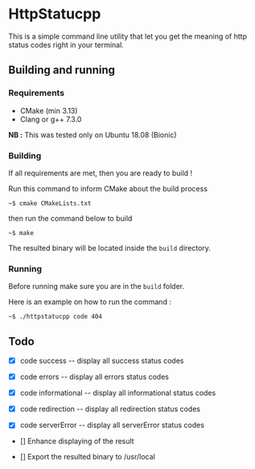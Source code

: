 # HttpStatucpp

This is a simple command line utility that let you get the meaning of 
http status codes right in your terminal.

## Building and running

 ### Requirements

* CMake (min 3.13)
* Clang or g++ 7.3.0

**NB :** This was tested only on Ubuntu 18.08 (Bionic)

### Building 

If all requirements are met, then you are ready to build !

Run this command to inform CMake about the build process 

`~$ cmake CMakeLists.txt` 

then run the command below to build

`~$ make `

The resulted binary will be located inside the `build` directory.

### Running 

Before running make sure you are in the `build` folder.

Here is an example on how to run the command : 

`~$ ./httpstatucpp code 404`

## Todo 
 - [x] code success -- display all success status codes
 
 - [x] code errors -- display all errors status codes
 
 - [x] code informational -- display all informational status codes
 
 - [x] code redirection -- display all redirection status codes 
 
 - [x] code serverError -- display all serverError status codes 
 
 - [] Enhance displaying of the result
  
 - [] Export the resulted binary to /usr/local
    
